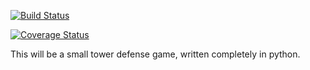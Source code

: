 [![Build Status](https://travis-ci.org/henne90gen/tower_defense.svg?branch=master)](https://travis-ci.org/henne90gen/tower_defense)

[![Coverage Status](https://coveralls.io/repos/github/henne90gen/tower_defense/badge.svg?branch=master)](https://coveralls.io/github/henne90gen/tower_defense?branch=master)

This will be a small tower defense game, written completely in python.
